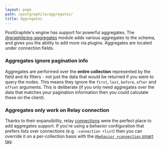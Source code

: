 ```yaml
---
layout: page
path: /postgraphile/aggregates/
title: Aggregates
---
```


PostGraphile's engine has support for powerful aggregates. The
[@graphile/pg-aggregates](https://github.com/graphile/pg-aggregates) module
adds various aggregates to the schema, and gives you the ability to add more
via plugins. Aggregates are located under connection fields.

### Aggregates ignore pagination info

Aggregates are performed over the **entire collection** represented by the
field and its filters - not just the data that would be returned if you were to
query the nodes. This means they ignore the `first`, `last`, `before`, `after`
and `offset` arguments. This is deliberate (if you only need aggregates over
the data that matches your pagination information then you could calculate
these on the client).

### Aggregates only work on Relay connection

Thanks to their expansibility, relay [connections](./connections) were the
perfect place to add aggregates support. If you're using a behavior
configuration that prefers lists over connections (e.g. `-connection +list`)
then you can override it on a per-collection basis with the [`@behavior
+connection` smart tag](./smart-tags/#behavior).
